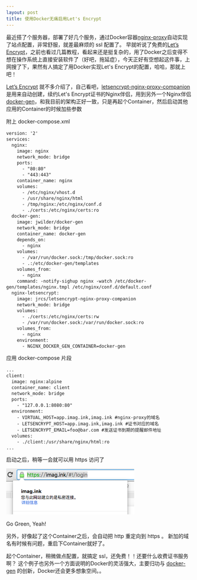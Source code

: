 ```yaml
---
layout: post
title: 使用Docker无痛启用Let's Encrypt
---
```

最近搭了个服务器，部署了好几个服务，通过Docker容器[nginx-proxy](https://github.com/jwilder/nginx-proxy)自动实现了站点配置，非常舒服，就差最麻烦的 ssl 配置了。
早就听说了免费的[Let’s Encrypt](https://letsencrypt.org)，之前也看过几篇教程，看起来还是挺复杂的，用了Docker之后变得不想在操作系统上直接安装软件了（好吧，拖延症），今天正好有空想起这件事，上网搜了下，果然有人搞定了用Docker实现Let's Encrypt的配置，哈哈，那就上吧！

[Let’s Encrypt](https://letsencrypt.org) 就不多介绍了，自己看吧，[letsencrypt-nginx-proxy-companion](https://github.com/JrCs/docker-letsencrypt-nginx-proxy-companion) 是用来自动创建，续约Let's Encrypt证书的Nginx伴侣，用到另外一个Nginx伴侣 [docker-gen](jwilder/docker-gen)，和我目前的架构正好一致，只是再起个Container，然后启动其他应用的Container的时候加些参数

附上 docker-compose.xml

    version: '2'
    services:
      nginx:
        image: nginx
        network_mode: bridge
        ports:
          - "80:80"
          - "443:443"
        container_name: nginx
        volumes:
          - /etc/nginx/vhost.d
          - /usr/share/nginx/html
          - /tmp/nginx:/etc/nginx/conf.d
          - ./certs:/etc/nginx/certs:ro
      docker-gen:
        image: jwilder/docker-gen
        network_mode: bridge
        container_name: docker-gen
        depends_on:
          - nginx
        volumes:
          - /var/run/docker.sock:/tmp/docker.sock:ro
          - .:/etc/docker-gen/templates
        volumes_from:
          - nginx
        command: -notify-sighup nginx -watch /etc/docker-gen/templates/nginx.tmpl /etc/nginx/conf.d/default.conf
      nginx-letsencrypt:
        image: jrcs/letsencrypt-nginx-proxy-companion
        network_mode: bridge
        volumes:
          - ./certs:/etc/nginx/certs:rw
          - /var/run/docker.sock:/var/run/docker.sock:ro
        volumes_from:
          - nginx
        environment:
          - NGINX_DOCKER_GEN_CONTAINER=docker-gen

应用 docker-compose 片段

    ...
    client:
      image: nginx:alpine
      container_name: client
      network_mode: bridge
      ports:
        - "127.0.0.1:8080:80"
      environment:
        - VIRTUAL_HOST=app.imag.ink,imag.ink #nginx-proxy的域名
        - LETSENCRYPT_HOST=app.imag.ink,imag.ink #证书对应的域名
        - LETSENCRYPT_EMAIL=foo@bar.com #发送证书到期的提醒邮件地址
      volumes:
        - ./client:/usr/share/nginx/html:ro
    ...

启动之后，稍等一会就可以用 https 访问了

![docker https](/images/docker-https.png)

Go Green, Yeah!

另外，好像起了这个Container之后，会自动把 http 重定向到 https 。 新加的域名有时候有问题，重启下Container就好了。

起个Container，稍微做点配置，就搞定 ssl，还免费！！还要什么收费证书服务啊？
这个例子也另外一个方面说明的Docker的灵活强大，主要归功与 [docker-gen](https://github.com/jwilder/docker-gen) 的创新，Docker还会更多想象空间。。
